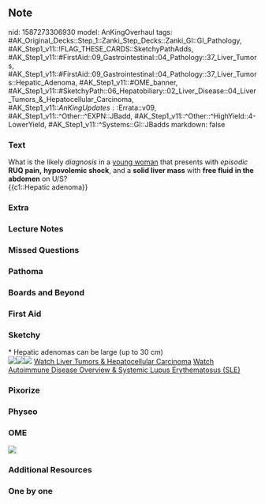 ## Note
nid: 1587273306930
model: AnKingOverhaul
tags: #AK_Original_Decks::Step_1::Zanki_Step_Decks::Zanki_GI::GI_Pathology, #AK_Step1_v11::!FLAG_THESE_CARDS::SketchyPathAdds, #AK_Step1_v11::#FirstAid::09_Gastrointestinal::04_Pathology::37_Liver_Tumors, #AK_Step1_v11::#FirstAid::09_Gastrointestinal::04_Pathology::37_Liver_Tumors::Hepatic_Adenoma, #AK_Step1_v11::#OME_banner, #AK_Step1_v11::#SketchyPath::06_Hepatobiliary::02_Liver_Disease::04_Liver_Tumors_&_Hepatocellular_Carcinoma, #AK_Step1_v11::$AnKingUpdates::$Errata::v09, #AK_Step1_v11::^Other::^EXPN::JBadd, #AK_Step1_v11::^Other::^HighYield::4-LowerYield, #AK_Step1_v11::^Systems::GI::JBadds
markdown: false

### Text
<div>
  What is the likely <i>diagnosis</i> in a <u style=
  "color: var(--text-fg);">young woman</u> <span style=
  "color: var(--text-fg);">that presents with
  <i>episodic</i></span> <b style="color: var(--text-fg);">RUQ
  pain,</b> <b style="color: var(--text-fg);">hypovolemic
  shock</b><span style="color: var(--text-fg);">, and a</span>
  <b style="color: var(--text-fg);">solid liver mass</b>
  <span style="color: var(--text-fg);">with <b>free fluid</b> <b>in
  the abdomen</b></span> <span style="color: var(--text-fg);">on
  U/S?</span>
</div>
<div>
  {{c1::Hepatic adenoma}}
</div>

### Extra


### Lecture Notes


### Missed Questions


### Pathoma


### Boards and Beyond


### First Aid


### Sketchy
<div>
  * Hepatic adenomas can be large (up to 30 cm)
</div><img src=
"hepatic%20adenomas%20thin-walled%20vessels%20up%20to%2030%20cm%20without%20bile%20ducts_1566160514431.jpg"><img src="hepatic.jpeg"><img src="Zoverall%20picture-5e6d8d26ec6aefc3795bc11f338e5c7933183beb_1566160514431.JPG">
<a href=
"https://dashboard.sketchy.com/study/medical/courses/medical-pathophysiology/units/medical-pediatrics-hepatobiliary/videos/medical-pathophysiology-hepatobiliary-liver-disease-liver-tumors-and-hepatocellular-carcinoma?utm_source=anki&utm_medium=partnership&utm_campaign=february_update&utm_content=medical">
Watch Liver Tumors & Hepatocellular Carcinoma</a> <a href=
"https://dashboard.sketchy.com/study/medical/courses/medical-pathophysiology/units/medical-pathophysiology-immunology/videos/medical-pathophysiology-immunology-autoimmune-and-amyloidosis-autoimmune-disease-overview-and-systemic-lupus-erythematosus-sle?utm_source=anki&utm_medium=partnership&utm_campaign=february_update&utm_content=medical">
Watch Autoimmune Disease Overview & Systemic Lupus Erythematosus
(SLE)</a>

### Pixorize


### Physeo


### OME
<div class="ome-widget">
  <a href="https://onlinemeded.org?ref=anki"><img src=
  "_OME_AnkiFlashcards_General_4.png"></a>
</div>

### Additional Resources


### One by one

